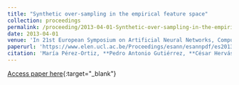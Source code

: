 ```yaml
---
title: "Synthetic over-sampling in the empirical feature space"
collection: proceedings
permalink: /proceeding/2013-04-01-Synthetic-over-sampling-in-the-empirical-feature-space
date: 2013-04-01
venue: 'In 21st European Symposium on Artificial Neural Networks, Computational Intelligence and Machine Learning (ESANN2013)'
paperurl: 'https://www.elen.ucl.ac.be/Proceedings/esann/esannpdf/es2013-103.pdf'
citation: 'María Pérez-Ortiz, **Pedro Antonio Gutiérrez, **César Hervás-Martínez, &quot;Synthetic over-sampling in the empirical feature space.&quot; In 21st European Symposium on Artificial Neural Networks, Computational Intelligence and Machine Learning (ESANN2013), 2013, Bruges, Belgium, pp.385-390.'
---
```

[Access paper here](https://www.elen.ucl.ac.be/Proceedings/esann/esannpdf/es2013-103.pdf){:target="_blank"}
